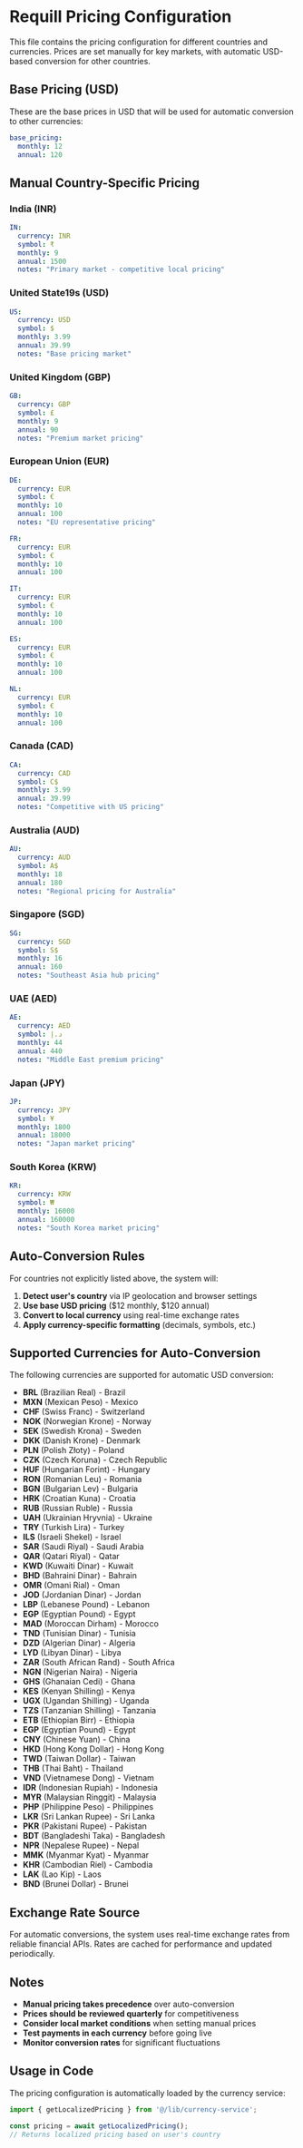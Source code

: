 # Requill Pricing Configuration

This file contains the pricing configuration for different countries and currencies. Prices are set manually for key markets, with automatic USD-based conversion for other countries.

## Base Pricing (USD)
These are the base prices in USD that will be used for automatic conversion to other currencies:

```yaml
base_pricing:
  monthly: 12
  annual: 120
```

## Manual Country-Specific Pricing

### India (INR)
```yaml
IN:
  currency: INR
  symbol: ₹
  monthly: 9
  annual: 1500
  notes: "Primary market - competitive local pricing"
```

### United State19s (USD)
```yaml
US:
  currency: USD
  symbol: $
  monthly: 3.99
  annual: 39.99
  notes: "Base pricing market"
```

### United Kingdom (GBP)
```yaml
GB:
  currency: GBP
  symbol: £
  monthly: 9
  annual: 90
  notes: "Premium market pricing"
```

### European Union (EUR)
```yaml
DE:
  currency: EUR
  symbol: €
  monthly: 10
  annual: 100
  notes: "EU representative pricing"

FR:
  currency: EUR
  symbol: €
  monthly: 10
  annual: 100

IT:
  currency: EUR
  symbol: €
  monthly: 10
  annual: 100

ES:
  currency: EUR
  symbol: €
  monthly: 10
  annual: 100

NL:
  currency: EUR
  symbol: €
  monthly: 10
  annual: 100
```

### Canada (CAD)
```yaml
CA:
  currency: CAD
  symbol: C$
  monthly: 3.99
  annual: 39.99
  notes: "Competitive with US pricing"
```

### Australia (AUD)
```yaml
AU:
  currency: AUD
  symbol: A$
  monthly: 18
  annual: 180
  notes: "Regional pricing for Australia"
```

### Singapore (SGD)
```yaml
SG:
  currency: SGD
  symbol: S$
  monthly: 16
  annual: 160
  notes: "Southeast Asia hub pricing"
```

### UAE (AED)
```yaml
AE:
  currency: AED
  symbol: د.إ
  monthly: 44
  annual: 440
  notes: "Middle East premium pricing"
```

### Japan (JPY)
```yaml
JP:
  currency: JPY
  symbol: ¥
  monthly: 1800
  annual: 18000
  notes: "Japan market pricing"
```

### South Korea (KRW)
```yaml
KR:
  currency: KRW
  symbol: ₩
  monthly: 16000
  annual: 160000
  notes: "South Korea market pricing"
```

## Auto-Conversion Rules

For countries not explicitly listed above, the system will:

1. **Detect user's country** via IP geolocation and browser settings
2. **Use base USD pricing** ($12 monthly, $120 annual)
3. **Convert to local currency** using real-time exchange rates
4. **Apply currency-specific formatting** (decimals, symbols, etc.)

## Supported Currencies for Auto-Conversion

The following currencies are supported for automatic USD conversion:

- **BRL** (Brazilian Real) - Brazil
- **MXN** (Mexican Peso) - Mexico
- **CHF** (Swiss Franc) - Switzerland
- **NOK** (Norwegian Krone) - Norway
- **SEK** (Swedish Krona) - Sweden
- **DKK** (Danish Krone) - Denmark
- **PLN** (Polish Złoty) - Poland
- **CZK** (Czech Koruna) - Czech Republic
- **HUF** (Hungarian Forint) - Hungary
- **RON** (Romanian Leu) - Romania
- **BGN** (Bulgarian Lev) - Bulgaria
- **HRK** (Croatian Kuna) - Croatia
- **RUB** (Russian Ruble) - Russia
- **UAH** (Ukrainian Hryvnia) - Ukraine
- **TRY** (Turkish Lira) - Turkey
- **ILS** (Israeli Shekel) - Israel
- **SAR** (Saudi Riyal) - Saudi Arabia
- **QAR** (Qatari Riyal) - Qatar
- **KWD** (Kuwaiti Dinar) - Kuwait
- **BHD** (Bahraini Dinar) - Bahrain
- **OMR** (Omani Rial) - Oman
- **JOD** (Jordanian Dinar) - Jordan
- **LBP** (Lebanese Pound) - Lebanon
- **EGP** (Egyptian Pound) - Egypt
- **MAD** (Moroccan Dirham) - Morocco
- **TND** (Tunisian Dinar) - Tunisia
- **DZD** (Algerian Dinar) - Algeria
- **LYD** (Libyan Dinar) - Libya
- **ZAR** (South African Rand) - South Africa
- **NGN** (Nigerian Naira) - Nigeria
- **GHS** (Ghanaian Cedi) - Ghana
- **KES** (Kenyan Shilling) - Kenya
- **UGX** (Ugandan Shilling) - Uganda
- **TZS** (Tanzanian Shilling) - Tanzania
- **ETB** (Ethiopian Birr) - Ethiopia
- **EGP** (Egyptian Pound) - Egypt
- **CNY** (Chinese Yuan) - China
- **HKD** (Hong Kong Dollar) - Hong Kong
- **TWD** (Taiwan Dollar) - Taiwan
- **THB** (Thai Baht) - Thailand
- **VND** (Vietnamese Dong) - Vietnam
- **IDR** (Indonesian Rupiah) - Indonesia
- **MYR** (Malaysian Ringgit) - Malaysia
- **PHP** (Philippine Peso) - Philippines
- **LKR** (Sri Lankan Rupee) - Sri Lanka
- **PKR** (Pakistani Rupee) - Pakistan
- **BDT** (Bangladeshi Taka) - Bangladesh
- **NPR** (Nepalese Rupee) - Nepal
- **MMK** (Myanmar Kyat) - Myanmar
- **KHR** (Cambodian Riel) - Cambodia
- **LAK** (Lao Kip) - Laos
- **BND** (Brunei Dollar) - Brunei

## Exchange Rate Source

For automatic conversions, the system uses real-time exchange rates from reliable financial APIs. Rates are cached for performance and updated periodically.

## Notes

- **Manual pricing takes precedence** over auto-conversion
- **Prices should be reviewed quarterly** for competitiveness
- **Consider local market conditions** when setting manual prices
- **Test payments in each currency** before going live
- **Monitor conversion rates** for significant fluctuations

## Usage in Code

The pricing configuration is automatically loaded by the currency service:

```typescript
import { getLocalizedPricing } from '@/lib/currency-service';

const pricing = await getLocalizedPricing();
// Returns localized pricing based on user's country
```